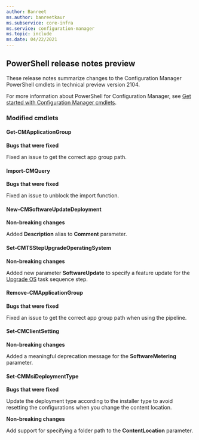 ```yaml
---
author: Banreet
ms.author: banreetkaur
ms.subservice: core-infra
ms.service: configuration-manager
ms.topic: include
ms.date: 04/22/2021
---
```


## <a name="bkmk_powershell"></a> PowerShell release notes preview

<!--9363902-->

These release notes summarize changes to the Configuration Manager PowerShell cmdlets in technical preview version 2104.

For more information about PowerShell for Configuration Manager, see [Get started with Configuration Manager cmdlets](/powershell/sccm/overview).

### Modified cmdlets

#### Get-CMApplicationGroup

**Bugs that were fixed**

Fixed an issue to get the correct app group path.

#### Import-CMQuery

**Bugs that were fixed**

Fixed an issue to unblock the import function.

#### New-CMSoftwareUpdateDeployment

**Non-breaking changes**

Added **Description** alias to **Comment** parameter.

#### Set-CMTSStepUpgradeOperatingSystem

**Non-breaking changes**

Added new parameter **SoftwareUpdate** to specify a feature update for the [Upgrade OS](../../../../../osd/understand/task-sequence-steps.md#BKMK_UpgradeOS) task sequence step.

#### Remove-CMApplicationGroup

**Bugs that were fixed**

Fixed an issue to get the correct app group path when using the pipeline.

#### Set-CMClientSetting

**Non-breaking changes**

Added a meaningful deprecation message for the **SoftwareMetering** parameter.

#### Set-CMMsiDeploymentType

**Bugs that were fixed**

Update the deployment type according to the installer type to avoid resetting the configurations when you change the content location.

**Non-breaking changes**

Add support for specifying a folder path to the **ContentLocation** parameter.
